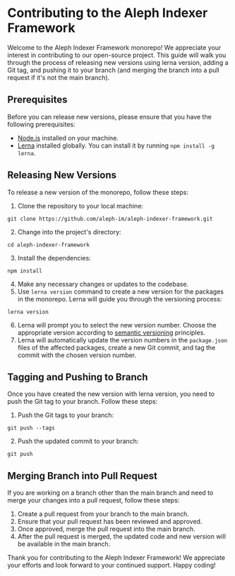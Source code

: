 # Contributing to the Aleph Indexer Framework
Welcome to the Aleph Indexer Framework monorepo! We appreciate your interest in contributing to our open-source project. This guide will walk you through the process of releasing new versions using lerna version, adding a Git tag, and pushing it to your branch (and merging the branch into a pull request if it's not the main branch).

## Prerequisites
Before you can release new versions, please ensure that you have the following prerequisites:
- [Node.js](https://nodejs.org) installed on your machine.
- [Lerna](https://lerna.js.org/) installed globally. You can install it by running `npm install -g lerna`.

## Releasing New Versions
To release a new version of the monorepo, follow these steps:

1. Clone the repository to your local machine:
```shell
git clone https://github.com/aleph-im/aleph-indexer-framework.git
```
2. Change into the project's directory:
```shell
cd aleph-indexer-framework
```
3. Install the dependencies:
```shell
npm install
```
4. Make any necessary changes or updates to the codebase.
5. Use `lerna version` command to create a new version for the packages in the monorepo. Lerna will guide you through the versioning process:
```shell
lerna version
```
6. Lerna will prompt you to select the new version number. Choose the appropriate version according to [semantic versioning](https://semver.org/) principles.
7. Lerna will automatically update the version numbers in the `package.json` files of the affected packages, create a new Git commit, and tag the commit with the chosen version number.

## Tagging and Pushing to Branch
Once you have created the new version with lerna version, you need to push the Git tag to your branch. Follow these steps:

1. Push the Git tags to your branch:
```shell
git push --tags
```
2. Push the updated commit to your branch:
```shell
git push
```

## Merging Branch into Pull Request
If you are working on a branch other than the main branch and need to merge your changes into a pull request, follow these steps:

1. Create a pull request from your branch to the main branch.
2. Ensure that your pull request has been reviewed and approved.
3. Once approved, merge the pull request into the main branch.
4. After the pull request is merged, the updated code and new version will be available in the main branch.

Thank you for contributing to the Aleph Indexer Framework! We appreciate your efforts and look forward to your continued support. Happy coding!